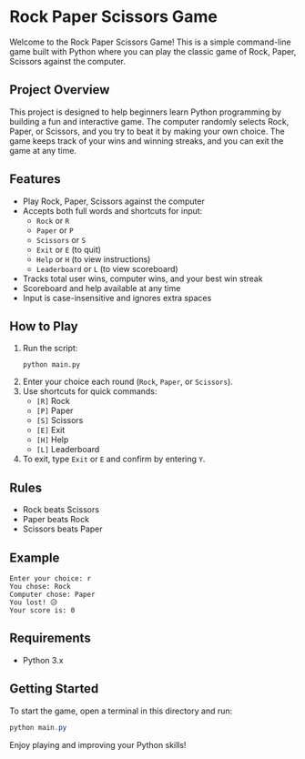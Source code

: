 # Rock Paper Scissors Game

Welcome to the Rock Paper Scissors Game! This is a simple command-line game built with Python where you can play the classic game of Rock, Paper, Scissors against the computer.

## Project Overview

This project is designed to help beginners learn Python programming by building a fun and interactive game. The computer randomly selects Rock, Paper, or Scissors, and you try to beat it by making your own choice. The game keeps track of your wins and winning streaks, and you can exit the game at any time.

## Features

- Play Rock, Paper, Scissors against the computer
- Accepts both full words and shortcuts for input:
  - `Rock` or `R`
  - `Paper` or `P`
  - `Scissors` or `S`
  - `Exit` or `E` (to quit)
  - `Help` or `H` (to view instructions)
  - `Leaderboard` or `L` (to view scoreboard)
- Tracks total user wins, computer wins, and your best win streak
- Scoreboard and help available at any time
- Input is case-insensitive and ignores extra spaces

## How to Play

1. Run the script:
   ```
   python main.py
   ```
2. Enter your choice each round (`Rock`, `Paper`, or `Scissors`).
3. Use shortcuts for quick commands:
   - `[R]` Rock
   - `[P]` Paper
   - `[S]` Scissors
   - `[E]` Exit
   - `[H]` Help
   - `[L]` Leaderboard
4. To exit, type `Exit` or `E` and confirm by entering `Y`.

## Rules

- Rock beats Scissors
- Paper beats Rock
- Scissors beats Paper

## Example

```
Enter your choice: r
You chose: Rock
Computer chose: Paper
You lost! 😥
Your score is: 0
```

## Requirements

- Python 3.x

## Getting Started

To start the game, open a terminal in this directory and run:
```powershell
python main.py
```

Enjoy playing and improving your Python skills!